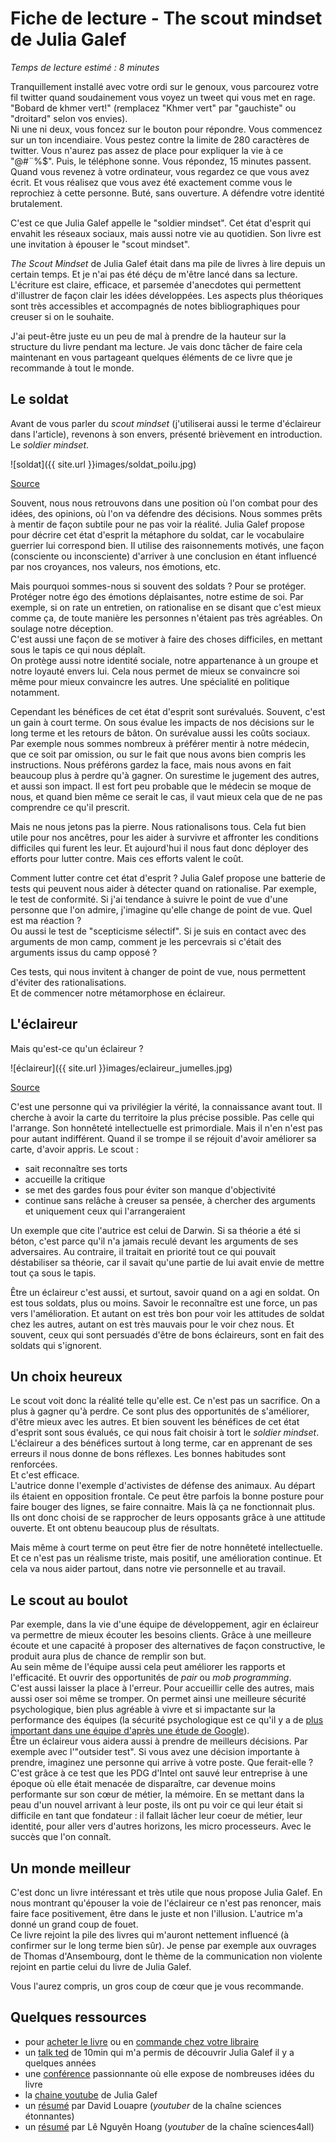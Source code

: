 # Fiche de lecture - The scout mindset de Julia Galef
*Temps de lecture estimé : 8 minutes* 

Tranquillement installé avec votre ordi sur le genoux, vous parcourez votre fil twitter quand soudainement vous voyez un tweet qui vous met en rage. 
"Bobard de khmer vert!" (remplacez "Khmer vert" par "gauchiste" ou "droitard" selon vos envies).  
Ni une ni deux, vous foncez sur le bouton pour répondre. 
Vous commencez sur un ton incendiaire. 
Vous pestez contre la limite de 280 caractères de twitter. 
Vous n'aurez pas assez de place pour expliquer la vie à ce "@#¨%$". 
Puis, le téléphone sonne. 
Vous répondez, 15 minutes passent. 
Quand vous revenez à votre ordinateur, vous regardez ce que vous avez écrit. 
Et vous réalisez que vous avez été exactement comme vous le reprochiez à cette personne. 
Buté, sans ouverture. 
A défendre votre identité brutalement. 

C'est ce que Julia Galef appelle le "soldier mindset". 
Cet état d'esprit qui envahit les réseaux sociaux, mais aussi notre vie au quotidien. 
Son livre est une invitation à épouser le "scout mindset". 

*The Scout Mindset* de Julia Galef était dans ma pile de livres à lire depuis un certain temps. 
Et je n'ai pas été déçu de m'être lancé dans sa lecture. 
L'écriture est claire, efficace, et parsemée d'anecdotes qui permettent d'illustrer de façon clair les idées développées. 
Les aspects plus théoriques sont très accessibles et accompagnés de notes bibliographiques pour creuser si on le souhaite. 

J'ai peut-être juste eu un peu de mal à prendre de la hauteur sur la structure du livre pendant ma lecture. 
Je vais donc tâcher de faire cela maintenant en vous partageant quelques éléments de ce livre que je recommande à tout le monde. 

## Le soldat
Avant de vous parler du *scout mindset* (j'utiliserai aussi le terme d'éclaireur dans l'article), revenons à son envers, présenté brièvement en  introduction. 
Le *soldier mindset*.  

![soldat]({{ site.url }}images/soldat_poilu.jpg)

[Source](https://commons.wikimedia.org/wiki/File:1915_groupe_de_soldat_du_66e_RI.JPG)

Souvent, nous nous retrouvons dans une position où l'on combat pour des idées, des opinions, où l'on va défendre des décisions. 
Nous sommes prêts à mentir de façon subtile pour ne pas voir la réalité. 
Julia Galef propose pour décrire cet état d'esprit la métaphore du soldat, car le vocabulaire guerrier lui correspond bien. 
Il utilise des raisonnements motivés, une façon (consciente ou inconsciente) d'arriver à une conclusion en étant influencé par nos croyances, nos valeurs, nos émotions, etc. 

Mais pourquoi sommes-nous si souvent des soldats ? 
Pour se protéger.  
Protéger notre égo des émotions déplaisantes, notre estime de soi. 
Par exemple, si on rate un entretien, on rationalise en se disant que c'est mieux comme ça, de toute manière les personnes n'étaient pas très agréables. 
On soulage notre déception.  
C'est aussi une façon de se motiver à faire des choses difficiles, en mettant sous le tapis ce qui nous déplaît.  
On protège aussi notre identité sociale, notre appartenance à un groupe et notre loyauté envers lui. 
Cela nous permet de mieux se convaincre soi même pour mieux convaincre les autres. 
Une spécialité en politique notamment. 

Cependant les bénéfices de cet état d'esprit sont surévalués. 
Souvent, c'est un gain à court terme. 
On sous évalue les impacts de nos décisions sur le long terme et les retours de bâton. 
On surévalue aussi les coûts sociaux. 
Par exemple nous sommes nombreux à préférer mentir à notre médecin, que ce soit par omission, ou sur le fait que nous avons bien compris les instructions. 
Nous préférons gardez la face, mais nous avons en fait beaucoup plus à perdre qu'à gagner. 
On surestime le jugement des autres, et aussi son impact. 
Il est fort peu probable que le médecin se moque de nous, et quand bien même ce serait le cas, il vaut mieux cela que de ne pas comprendre ce qu'il prescrit. 

Mais ne nous jetons pas la pierre. 
Nous rationalisons tous. 
Cela fut bien utile pour nos ancêtres, pour les aider à survivre et affronter les conditions difficiles qui furent les leur. 
Et aujourd'hui il nous faut donc déployer des efforts pour lutter contre. 
Mais ces efforts valent le coût. 

Comment lutter contre cet état d'esprit ? 
Julia Galef propose une batterie de tests qui peuvent nous aider à détecter quand on rationalise. 
Par exemple, le test de conformité. 
Si j'ai tendance à suivre le point de vue d'une personne que l'on admire, j'imagine qu'elle change de point de vue. 
Quel est ma réaction ?  
Ou aussi le test de "scepticisme sélectif". 
Si je suis en contact avec des arguments de mon camp, comment je les percevrais si c'était des arguments issus du camp opposé ? 

Ces tests, qui nous invitent à changer de point de vue, nous permettent d'éviter des rationalisations.  
Et de commencer notre métamorphose en éclaireur. 

## L'éclaireur
Mais qu'est-ce qu'un éclaireur ? 

![éclaireur]({{ site.url }}images/eclaireur_jumelles.jpg)

[Source](https://www.flickr.com/photos/67611651@N03/13610540345)

C'est une personne qui va privilégier la vérité, la connaissance avant tout. 
Il cherche à avoir la carte du territoire la plus précise possible. 
Pas celle qui l'arrange. 
Son honnêteté intellectuelle est primordiale. 
Mais il n'en n'est pas pour autant indifférent. 
Quand il se trompe il se réjouit d'avoir améliorer sa carte, d'avoir appris. 
Le scout : 
* sait reconnaître ses torts
* accueille la critique
* se met des gardes fous pour éviter son manque d'objectivité
* continue sans relâche à creuser sa pensée, à chercher des arguments et uniquement ceux qui l'arrangeraient

Un exemple que cite l'autrice est celui de Darwin. 
Si sa théorie a été si béton, c'est parce qu'il n'a jamais reculé devant les arguments de ses adversaires. 
Au contraire, il traitait en priorité tout ce qui pouvait déstabiliser sa théorie, car il savait qu'une partie de lui avait envie de mettre tout ça sous le tapis. 

Être un éclaireur c'est aussi, et surtout, savoir quand on a agi en soldat. 
On est tous soldats, plus ou moins. 
Savoir le reconnaître est une force, un pas vers l'amélioration. 
Et autant on est très bon pour voir les attitudes de soldat chez les autres, autant on est très mauvais pour le voir chez nous. 
Et souvent, ceux qui sont persuadés d'être de bons éclaireurs, sont en fait des soldats qui s'ignorent. 

## Un choix heureux
Le scout voit donc la réalité telle qu'elle est. 
Ce n'est pas un sacrifice. 
On a plus à gagner qu'à perdre. 
Ce sont plus des opportunités de s'améliorer, d'être mieux avec les autres. 
Et bien souvent les bénéfices de cet état d'esprit sont sous évalués, ce qui nous fait choisir à tort le *soldier mindset*. 
L'éclaireur a des bénéfices surtout à long terme, car en apprenant de ses erreurs il nous donne de bons réflexes. 
Les bonnes habitudes sont renforcées.  
Et c'est efficace.  
L'autrice donne l'exemple d'activistes de défense des animaux. 
Au départ ils étaient en opposition frontale. 
Ce peut être parfois la bonne posture pour faire bouger des lignes, se faire connaitre. 
Mais là ça ne fonctionnait plus. 
Ils ont donc choisi de se rapprocher de leurs opposants grâce à une attitude ouverte. 
Et ont obtenu beaucoup plus de résultats. 

Mais même à court terme on peut être fier de notre honnêteté intellectuelle. 
Et ce n'est pas un réalisme triste, mais positif, une amélioration continue. 
Et cela va nous aider partout, dans notre vie personnelle et au travail. 

## Le scout au boulot
Par exemple, dans la vie d'une équipe de développement, agir en éclaireur va permettre de mieux écouter les besoins clients. 
Grâce à une meilleure écoute et une capacité à proposer des alternatives de façon constructive, le produit aura plus de chance de remplir son but.  
Au sein même de l'équipe aussi cela peut améliorer les rapports et l'efficacité. 
Et ouvrir des opportunités de *pair* ou *mob programming*.  
C'est aussi laisser la place à l'erreur. 
Pour accueillir celle des autres, mais aussi oser soi même se tromper. 
On permet ainsi une meilleure sécurité psychologique, bien plus agréable à vivre et si impactante sur la performance des équipes (la sécurité psychologique est ce qu'il y a de [plus important dans une équipe d'après une étude de Google](https://rework.withgoogle.com/guides/understanding-team-effectiveness/steps/foster-psychological-safety/)).  
Être un éclaireur vous aidera aussi à prendre de meilleurs décisions. 
Par exemple avec l'"outsider test". 
Si vous avez une décision importante à prendre, imaginez une personne qui arrive à votre poste. 
Que ferait-elle ? 
C'est grâce à ce test que les PDG d'Intel ont sauvé leur entreprise à une époque où elle était menacée de disparaître, car devenue moins performante sur son cœur de métier, la mémoire. 
En se mettant dans la peau d'un nouvel arrivant à leur poste, ils ont pu voir ce qui leur était si difficile en tant que fondateur : 
il fallait lâcher leur coeur de métier, leur identité, pour aller vers d'autres horizons, les micro processeurs. 
Avec le succès que l'on connaît. 

## Un monde meilleur
C'est donc un livre intéressant et très utile que nous propose Julia Galef. 
En nous montrant qu'épouser la voie de l'éclaireur ce n'est pas renoncer, mais faire face positivement, être dans le juste et non l'illusion. 
L'autrice m'a donné un grand coup de fouet.  
Ce livre rejoint la pile des livres qui m'auront nettement influencé (à confirmer sur le long terme bien sûr). 
Je pense par exemple aux ouvrages de Thomas d'Ansembourg, dont le thème de la communication non violente rejoint en partie celui du livre de Julia Galef. 

Vous l'aurez compris, un gros coup de cœur que je vous recommande. 

## Quelques ressources
* pour [acheter le livre](https://www.amazon.fr/Scout-Mindset-Perils-Defensive-Thinking/dp/0735217556) ou en [commande chez votre libraire](https://www.placedeslibraires.fr/livre/9780593189269-the-scout-mindset-why-some-people-see-things-clearly-and-others-don-t-julia-galef/)
* un [talk ted](https://www.fnac.com/livre-numerique/a14820809/Julia-Galef-The-Scout-Mindset) de 10min qui m'a permis de découvrir Julia Galef il y a quelques années
* une [conférence](https://www.youtube.com/watch?v=yfRC8ZgBXZw) passionnante où elle expose de nombreuses idées du livre
* la [chaine youtube](https://www.youtube.com/@measureofdoubt) de Julia Galef
* un [résumé](https://scienceetonnante.com/2021/07/23/scout-mindset-flus/) par David Louapre (*youtuber* de la chaîne sciences étonnantes)
* un [résumé](https://www.youtube.com/watch?v=EZfNX4U63hc) par Lê Nguyên Hoang (*youtuber* de la chaîne sciences4all)